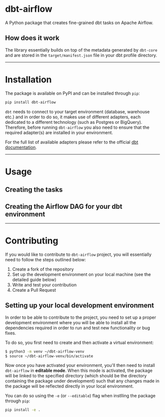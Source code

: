 # dbt-airflow
A Python package that creates fine-grained dbt tasks on Apache Airflow.

## How does it work
The library essentially builds on top of the metadata generated by `dbt-core` and are stored in 
the `target/manifest.json` file in your dbt profile directory.  

---

# Installation

The package is available on PyPI and can be installed through `pip`:
```bash
pip install dbt-airflow
```

`dbt` needs to connect to your target environment (database, warehouse etc.) and in order to do so, it makes use of 
different adapters, each dedicated to a different technology (such as Postgres or BigQuery). Therefore, before running
`dbt-airflow` you also need to ensure that the required adapter(s) are installed in your environment. 

For the full list of available adapters please refer to the official 
[dbt documentation](https://docs.getdbt.com/docs/available-adapters). 

---

# Usage

## Creating the tasks


## Creating the Airflow DAG for your dbt environment


---

# Contributing
If you would like to contribute to `dbt-airflow` project, you will essentially need to follow the steps outlined below:
1. Create a fork of the repository
2. Set up the development environment on your local machine (see the detailed guide below)
3. Write and test your contribution
4. Create a Pull Request

##  Setting up your local development environment
In order to be able to contribute to the project, you need to set up a proper development environment where
you will be able to install all the dependencies required in order to run and test new functionality or bug fixes. 

To do so, you first need to create and then activate a virtual environment:
```bash
$ python3 -m venv ~/dbt-airflow-venv
$ source ~/dbt-airflow-venv/bin/activate
```

Now once you have activated your environment, you'll then need to install `dbt-airflow` in **editable mode**. 
When this mode is activated, the package will be linked to the specified directory (which should be the directory 
containing the package under development) such that any changes made in the package will be reflected directly 
in your local environment. 

You can do so using the `-e` (or `--editable`) flag when instlling the package through `pip`:
```bash
pip install -e .
```

